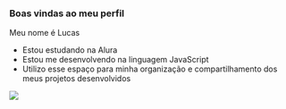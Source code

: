 ### Boas vindas ao meu perfil 
Meu nome é Lucas
- Estou estudando na Alura
- Estou me desenvolvendo na linguagem JavaScript
- Utilizo esse espaço para minha organização e compartilhamento dos meus projetos desenvolvidos

![](https://media1.tenor.com/m/pNFqGBftNHEAAAAC/nick-confused.gif)
